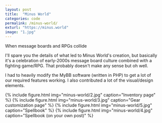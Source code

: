 ```yaml
---
layout: post
title:  "Minus World"
categories: code
permalink: /minus-world/
exturl: "https://minus.world"
image: "1.jpg"
---
```


<p class="post--full__excerpt">
	When message boards and RPGs collide
</p>

I'll spare you the details of what led to Minus World's creation, but basically it's a celebration of early-2000s message board culture combined with a fighting game/RPG. That probably doesn't make any sense but oh well.

I had to heavily modify the MyBB software (written in PHP) to get a lot of our required features working. I also contributed a lot of the visual/design elements.

<div class="gallery">
	{% include figure.html img="minus-world/2.jpg" caption="Inventory page" %}
	{% include figure.html img="minus-world/3.jpg" caption="Gear customization page" %}
	{% include figure.html img="minus-world/5.jpg" caption="Spellbook" %}
	{% include figure.html img="minus-world/4.jpg" caption="Spellbook (on your own post)" %}
</div>